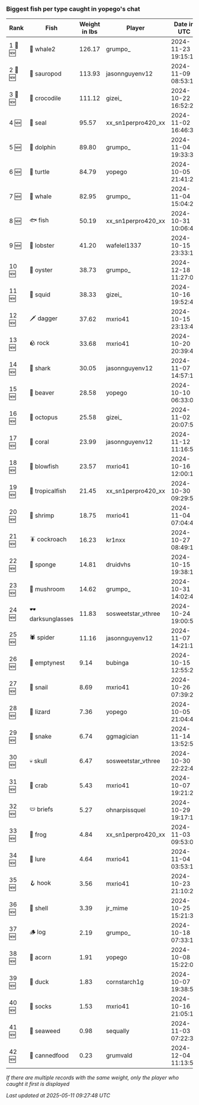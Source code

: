 ### Biggest fish per type caught in yopego's chat
| Rank | Fish | Weight in lbs | Player | Date in UTC |
|------|--------|-----------|---------|------|
| 1 🥇 🆕 | 🐋 whale2 | 126.17 | grumpo_ | 2024-11-23 19:15:16 |
| 2 🥈 🆕 | 🦕 sauropod | 113.93 | jasonnguyenv12 | 2024-11-09 08:53:13 |
| 3 🥉 🆕 | 🐊 crocodile | 111.12 | gizei_ | 2024-10-22 16:52:29 |
| 4 🆕 | 🦭 seal | 95.57 | xx_sn1perpro420_xx | 2024-11-02 16:46:37 |
| 5 🆕 | 🐬 dolphin | 89.80 | grumpo_ | 2024-11-04 19:33:34 |
| 6 🆕 | 🐢 turtle | 84.79 | yopego | 2024-10-05 21:41:21 |
| 7 🆕 | 🐳 whale | 82.95 | grumpo_ | 2024-11-04 15:04:24 |
| 8 🆕 | 🐟 fish | 50.19 | xx_sn1perpro420_xx | 2024-10-31 10:06:45 |
| 9 🆕 | 🦞 lobster | 41.20 | wafelel1337 | 2024-10-15 23:33:10 |
| 10 🆕 | 🦪 oyster | 38.73 | grumpo_ | 2024-12-18 11:27:02 |
| 11 🆕 | 🦑 squid | 38.33 | gizei_ | 2024-10-16 19:52:40 |
| 12 🆕 | 🗡️ dagger | 37.62 | mxrio41 | 2024-10-15 23:13:49 |
| 13 🆕 | 🪨 rock | 33.68 | mxrio41 | 2024-10-20 20:39:44 |
| 14 🆕 | 🦈 shark | 30.05 | jasonnguyenv12 | 2024-11-07 14:57:19 |
| 15 🆕 | 🦫 beaver | 28.58 | yopego | 2024-10-10 06:33:01 |
| 16 🆕 | 🐙 octopus | 25.58 | gizei_ | 2024-11-02 20:07:59 |
| 17 🆕 | 🪸 coral | 23.99 | jasonnguyenv12 | 2024-11-12 11:16:55 |
| 18 🆕 | 🐡 blowfish | 23.57 | mxrio41 | 2024-10-16 12:00:16 |
| 19 🆕 | 🐠 tropicalfish | 21.45 | xx_sn1perpro420_xx | 2024-10-30 09:29:51 |
| 20 🆕 | 🦐 shrimp | 18.75 | mxrio41 | 2024-11-04 07:04:41 |
| 21 🆕 | 🪳 cockroach | 16.23 | kr1nxx | 2024-10-27 08:49:13 |
| 22 🆕 | 🧽 sponge | 14.81 | druidvhs | 2024-10-15 19:38:19 |
| 23 🆕 | 🍄 mushroom | 14.62 | grumpo_ | 2024-10-31 14:02:46 |
| 24 🆕 | 🕶️ darksunglasses | 11.83 | sosweetstar_vthree | 2024-10-24 19:00:50 |
| 25 🆕 | 🕷️ spider | 11.16 | jasonnguyenv12 | 2024-11-07 14:21:14 |
| 26 🆕 | 🪹 emptynest | 9.14 | bubinga | 2024-10-15 12:55:27 |
| 27 🆕 | 🐌 snail | 8.69 | mxrio41 | 2024-10-26 07:39:22 |
| 28 🆕 | 🦎 lizard | 7.36 | yopego | 2024-10-05 21:04:41 |
| 29 🆕 | 🐍 snake | 6.74 | ggmagician | 2024-11-14 13:52:57 |
| 30 🆕 | 💀 skull | 6.47 | sosweetstar_vthree | 2024-10-30 22:22:49 |
| 31 🆕 | 🦀 crab | 5.43 | mxrio41 | 2024-10-07 19:21:27 |
| 32 🆕 | 🩲 briefs | 5.27 | ohnarpissquel | 2024-10-29 19:17:15 |
| 33 🆕 | 🐸 frog | 4.84 | xx_sn1perpro420_xx | 2024-11-03 09:53:04 |
| 34 🆕 | 🎏 lure | 4.64 | mxrio41 | 2024-11-04 03:53:16 |
| 35 🆕 | 🪝 hook | 3.56 | mxrio41 | 2024-10-23 21:10:21 |
| 36 🆕 | 🐚 shell | 3.39 | jr_mime | 2024-10-25 15:21:34 |
| 37 🆕 | 🪵 log | 2.19 | grumpo_ | 2024-10-18 07:33:13 |
| 38 🆕 | 🌰 acorn | 1.91 | yopego | 2024-10-08 15:22:07 |
| 39 🆕 | 🦆 duck | 1.83 | cornstarch1g | 2024-10-07 19:38:57 |
| 40 🆕 | 🧦 socks | 1.53 | mxrio41 | 2024-10-16 21:05:11 |
| 41 🆕 | 🌿 seaweed | 0.98 | sequally | 2024-11-03 07:22:33 |
| 42 🆕 | 🥫 cannedfood | 0.23 | grumvald | 2024-12-04 11:13:52 |

_If there are multiple records with the same weight, only the player who caught it first is displayed_

_Last updated at 2025-05-11 09:27:48 UTC_